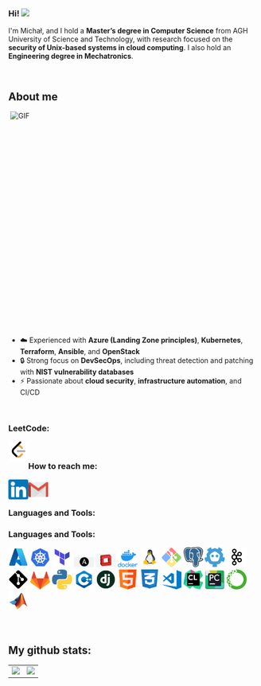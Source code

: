 ### Hi! <img src="https://media.giphy.com/media/hvRJCLFzcasrR4ia7z/giphy.gif" width="25px">

I'm Michał, and I hold a **Master’s degree in Computer Science** from AGH University of Science and Technology, with research focused on the **security of Unix-based systems in cloud computing**. I also hold an **Engineering degree in Mechatronics**.

</br>

<h2>About me</h2>
<img align="right" alt="GIF" src="https://user-images.githubusercontent.com/74038190/229223263-cf2e4b07-2615-4f87-9c38-e37600f8381a.gif" width="500" height="450" />

<ul>
    <li>☁️ Experienced with <b>Azure (Landing Zone principles)</b>, <b>Kubernetes</b>, <b>Terraform</b>, <b>Ansible</b>, and <b>OpenStack</b></li>
    <li>🔒 Strong focus on <b>DevSecOps</b>, including threat detection and patching with <b>NIST vulnerability databases</b></li>
    <li>⚡ Passionate about <b>cloud security</b>, <b>infrastructure automation</b>, and CI/CD</li>
</ul>

</br>

### LeetCode:

<a href="https://leetcode.com/mkiel01/">
  <img align="left" alt="Michał Kiełkowski | LinkedIn" width="40px" src="https://github.com/mkiel01/mkiel01/blob/main/icons/leetcode.png" />
</a>

</br>

### How to reach me:

<a href="https://www.linkedin.com/in/michalkielkowski/">
  <img align="left" alt="Michał Kiełkowski | LinkedIn" width="40px" src="https://github.com/mkiel01/mkiel01/blob/main/icons/linkedin.png" />
</a>

<a href="mailto:mkielkowski01@gmail.com">
  <img align="left" alt="Michał Kiełkowski | Gmail" width="40px" src="https://github.com/mkiel01/mkiel01/blob/main/icons/gmail.png" />
</a>

</br>
</br>

### Languages and Tools:
### Languages and Tools:

<div align="left">

  <!-- 🚀 Core Cloud & DevOps Stack -->
  <img src="https://github.com/mkiel01/mkiel01/blob/main/icons/azure.png" alt="Azure" width="40"/>
  <img src="https://github.com/mkiel01/mkiel01/blob/main/icons/kubernetes.png" alt="Kubernetes" width="40"/>
  <img src="https://github.com/mkiel01/mkiel01/blob/main/icons/Terraform.png" alt="Terraform" width="40"/>
  <img src="https://github.com/mkiel01/mkiel01/blob/main/icons/Ansible.jpg" alt="Ansible" width="40"/>
  <img src="https://github.com/mkiel01/mkiel01/blob/main/icons/OpenStack.png" alt="OpenStack" width="40"/>
  <img src="https://github.com/mkiel01/mkiel01/blob/main/icons/docker.png" alt="Docker" width="40"/>
  <img src="https://github.com/mkiel01/mkiel01/blob/main/icons/linux.png" alt="Linux" width="40"/>
  <img src="https://github.com/mkiel01/mkiel01/blob/main/icons/Bash.svg" alt="Bash" width="40"/>

  <!-- 🔒 Infrastructure & Databases -->
  <img src="https://github.com/mkiel01/mkiel01/blob/main/icons/PostgreSQL.png" alt="PostgreSQL" width="40"/>
  <img src="https://github.com/mkiel01/mkiel01/blob/main/icons/etcd.png" alt="etcd" width="40"/>
  <img src="https://github.com/mkiel01/mkiel01/blob/main/icons/apache_kafka.png" alt="Apache Kafka" width="40"/>

  <!-- 📦 CI/CD & Version Control -->
  <img src="https://github.com/mkiel01/mkiel01/blob/main/icons/git.png" alt="Git" width="40"/>
  <img src="https://github.com/mkiel01/mkiel01/blob/main/icons/gitlab.png" alt="GitLab" width="40"/>

  <!-- 💻 Programming & Frameworks -->
  <img src="https://github.com/mkiel01/mkiel01/blob/main/icons/python.png" alt="Python" width="40"/>
  <img src="https://github.com/mkiel01/mkiel01/blob/main/icons/cpp.png" alt="C++" width="40"/>
  <img src="https://github.com/mkiel01/mkiel01/blob/main/icons/django.png" alt="Django" width="40"/>
  <img src="https://github.com/mkiel01/mkiel01/blob/main/icons/html.png" alt="HTML" width="40"/>
  <img src="https://github.com/mkiel01/mkiel01/blob/main/icons/css.png" alt="CSS" width="40"/>

  <!-- 🛠️ IDEs & Misc -->
  <img src="https://github.com/mkiel01/mkiel01/blob/main/icons/vscode.png" alt="VSCode" width="40"/>
  <img src="https://github.com/mkiel01/mkiel01/blob/main/icons/clion.png" alt="CLion" width="40"/>
  <img src="https://github.com/mkiel01/mkiel01/blob/main/icons/pycharm.png" alt="PyCharm" width="40"/>
  <img src="https://github.com/mkiel01/mkiel01/blob/main/icons/anaconda.png" alt="Anaconda" width="40"/>
  <img src="https://github.com/mkiel01/mkiel01/blob/main/icons/matlab.png" alt="Matlab" width="40"/>

</div>


</br>
</br>

## My github stats:

<table>
    <tr>
        <td valign="top">
            <img src="https://github-readme-stats.vercel.app/api?username=mkiel01&show_icons=true&theme=transparent" height="200" />
        </td>
        <td valign="top">
            <img src="https://github-readme-stats.vercel.app/api/top-langs/?username=mkiel01&langs_count=25&layout=compact&show_icons=true&icon_color=0096ff&theme=transparent" height="200" />
        </td>
    </tr>
</table>


